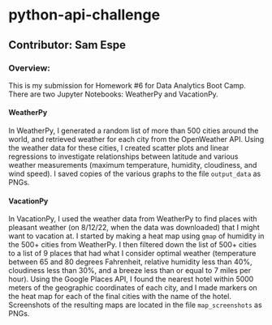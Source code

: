 # python-api-challenge

## Contributor: Sam Espe

### Overview:

This is my submission for Homework #6 for Data Analytics Boot Camp. There are two Jupyter Notebooks: WeatherPy and VacationPy.

#### WeatherPy

In WeatherPy, I generated a random list of more than 500 cities around the world, and retrieved weather for each city from the OpenWeather API. Using the weather data for these cities, I created scatter plots and linear regressions to investigate relationships between latitude and various weather measurements (maximum temperature, humidity, cloudiness, and wind speed). I saved copies of the various graphs to the file `output_data` as PNGs.

#### VacationPy

In VacationPy, I used the weather data from WeatherPy to find places with pleasant weather (on 8/12/22, when the data was downloaded) that I might want to vacation at. I started by making a heat map using `gmap` of humidity in the 500+ cities from WeatherPy. I then filtered down the list of 500+ cities to a list of 9 places that had what I consider optimal weather (temperature between 65 and 80 degrees Fahrenheit, relative humidity less than 40%, cloudiness less than 30%, and a breeze less than or equal to 7 miles per hour). Using the Google Places API, I found the nearest hotel within 5000 meters of the geographic coordinates of each city, and I made markers on the heat map for each of the final cities with the name of the hotel. Screenshots of the resulting maps are located in the file `map_screenshots` as PNGs.
